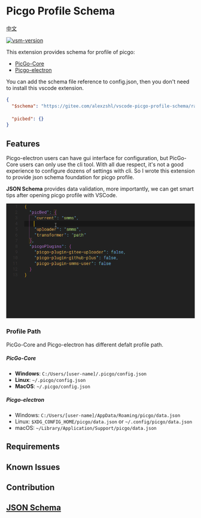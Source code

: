 # Picgo Profile Schema

[中文](readme.md)

[![vsm-version](https://img.shields.io/visual-studio-marketplace/v/alexzshl.picgo-profile-schema?style=flat-square&label=VS%20Marketplace&logo=visual-studio-code)](https://marketplace.visualstudio.com/items?itemName=alexzshl.picgo-profile-schema)

This extension provides schema for profile of picgo:
- [PicGo-Core](https://picgo.github.io/PicGo-Core-Doc/)
- [Picgo-electron](https://picgo.github.io/PicGo-Doc/)

You can add the schema file reference to config.json, then you don't need to install this vscode extension.
```json
{
  "$schema": "https://gitee.com/alexzshl/vscode-picgo-profile-schema/raw/master/schemas/picgo-core.profile.schema.json",
  
  "picbed": {}
}
```

## Features

Picgo-electron users can have gui interface for configuration, but PicGo-Core users can only use the cli tool. With all due respect, it's not a good experience to configure dozens of settings with cli. So I wrote this extension to provide json schema foundation for picgo profile.

**JSON Schema** provides data validation, more importantly, we can get smart tips after opening picgo profile with VSCode.

![image-20200601183545081](./media/picgo.gif)

### Profile Path

PicGo-Core and Picgo-electron has different defalt profile path.

##### PicGo-Core

- **Windows**: `C:/Users/[user-name]/.picgo/config.json`
- **Linux**: `~/.picgo/config.json`
- **MacOS**: `~/.picgo/config.json`

##### Picgo-electron

- Windows: `C:/Users/[user-name]/AppData/Roaming/picgo/data.json`
- Linux: `$XDG_CONFIG_HOME/picgo/data.json` or `~/.config/picgo/data.json`
- macOS: `~/Library/Application/Support/picgo/data.json`

## Requirements

## Known Issues

## Contribution
[JSON Schema](http://json-schema.org/)
-----------------------------------------------------------------------------------------------------------
